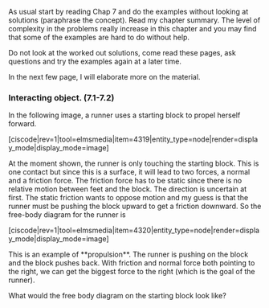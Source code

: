 As usual start by reading Chap 7 and do the examples without looking at solutions (paraphrase the concept). Read my chapter summary. The level of complexity in the problems really increase in this chapter and you may find that some of the examples are hard to do without help. 

Do not look at the worked out solutions, come read these pages, ask questions and try the examples again at a later time. 

In the next few page, I will elaborate more on the material. 

### Interacting object. (7.1-7.2)

In the following image, a runner uses a starting block to propel herself forward. 

[ciscode|rev=1|tool=elmsmedia|item=4319|entity_type=node|render=display_mode|display_mode=image]

At the moment shown, the runner is only touching the starting block. This is one contact but since this is a surface, it will lead to two forces, a normal and a friction force. The friction force has to be static since there is no relative motion between feet and the block. The direction is uncertain at first. The static friction wants to oppose motion and my guess is that the runner must be pushing the block upward to get a friction downward. So the free-body diagram for the runner is 

[ciscode|rev=1|tool=elmsmedia|item=4320|entity_type=node|render=display_mode|display_mode=image]

<lrndesign-sidenote label="Instructor Note" icon="bookmark" bg-color="#c2e5f2">
This is an example of **propulsion**. The runner is pushing on the block and the block pushes back. With friction and normal force both pointing to the right, we can get the biggest force to the right (which is the goal of the runner). 
</lrndesign-sidenote>

What would the free body diagram on the starting block look like?
